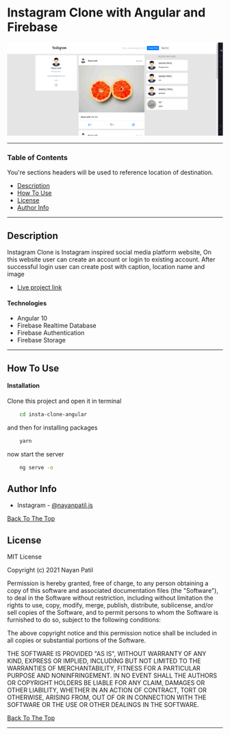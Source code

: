 # Instagram Clone with Angular and Firebase

![Project Image](https://github.com/NayanPatil1998/insta-clone-angular/blob/master/screenshots/SS1.png)

---

### Table of Contents
You're sections headers will be used to reference location of destination.

- [Description](#description)
- [How To Use](#how-to-use)
- [License](#license)
- [Author Info](#author-info)

---

## Description

Instagram Clone is Instagram inspired social media platform website, On this website user can create an account or login to existing account. After successful login user can create post with caption, location name and image

- [Live project link](https://instagramcloneangular.netlify.app/)

#### Technologies

- Angular 10
- Firebase Realtime Database
- Firebase Authentication
- Firebase Storage


---

## How To Use

#### Installation

Clone this project and open it in terminal 

```bash
    cd insta-clone-angular
```

and then for installing packages

```bash
    yarn  
```

now start the server

```bash
    ng serve -o  
```
## Author Info

- Instagram - [@nayanpatil.js](https://instagram.com/nayanpatil.js)

[Back To The Top](#Instagram-Clone-with-Angular-and-Firebase)

## License

MIT License

Copyright (c) 2021 Nayan Patil

Permission is hereby granted, free of charge, to any person obtaining a copy
of this software and associated documentation files (the "Software"), to deal
in the Software without restriction, including without limitation the rights
to use, copy, modify, merge, publish, distribute, sublicense, and/or sell
copies of the Software, and to permit persons to whom the Software is
furnished to do so, subject to the following conditions:

The above copyright notice and this permission notice shall be included in all
copies or substantial portions of the Software.

THE SOFTWARE IS PROVIDED "AS IS", WITHOUT WARRANTY OF ANY KIND, EXPRESS OR
IMPLIED, INCLUDING BUT NOT LIMITED TO THE WARRANTIES OF MERCHANTABILITY,
FITNESS FOR A PARTICULAR PURPOSE AND NONINFRINGEMENT. IN NO EVENT SHALL THE
AUTHORS OR COPYRIGHT HOLDERS BE LIABLE FOR ANY CLAIM, DAMAGES OR OTHER
LIABILITY, WHETHER IN AN ACTION OF CONTRACT, TORT OR OTHERWISE, ARISING FROM,
OUT OF OR IN CONNECTION WITH THE SOFTWARE OR THE USE OR OTHER DEALINGS IN THE
SOFTWARE.

[Back To The Top](#Instagram-Clone-with-Angular-and-Firebase)

---

